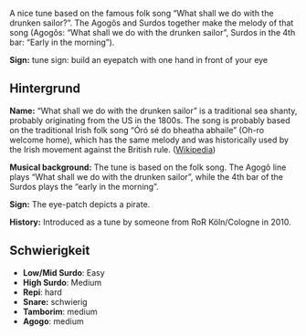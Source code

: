 A nice tune based on the famous folk song “What shall we do with the drunken
sailor?”. The Agogôs and Surdos together make the melody of that song (Agogôs:
“What shall we do with the drunken sailor”, Surdos in the 4th bar: “Early in the
morning”).

**Sign:** tune sign: build an eyepatch with one hand in front of your eye

## Hintergrund

**Name:** “What shall we do with the drunken sailor” is a traditional sea
shanty, probably originating from the US in the 1800s. The song is probably
based on the traditional Irish folk song “Óró sé do bheatha abhaile” (Oh-ro
welcome home), which has the same melody and was historically used by the Irish
movement against the British rule.
([Wikipedia](https://en.wikipedia.org/wiki/Drunken_Sailor))

**Musical background:** The tune is based on the folk song. The Agogô line plays
“What shall we do with the drunken sailor”, while the 4th bar of the Surdos
plays the “early in the morning”.

**Sign:** The eye-patch depicts a pirate.

**History:** Introduced as a tune by someone from RoR Köln/Cologne in 2010.


## Schwierigkeit

* **Low/Mid Surdo**: Easy
* **High Surdo**: Medium
* **Repi**: hard
* **Snare:** schwierig
* **Tamborim**: medium
* **Agogo**: medium
